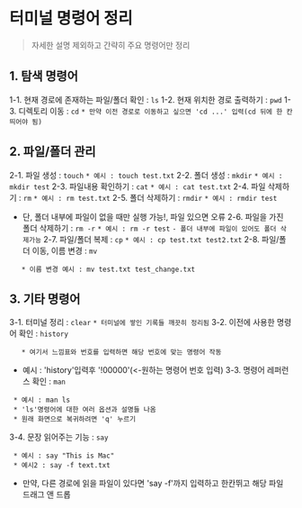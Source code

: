# 터미널 명령어 정리
> 자세한 설명 제외하고 간략히 주요 명령어만 정리

## 1. 탐색 명령어
1-1. 현재 경로에 존재하는 파일/폴더 확인 : `ls`
1-2. 현재 위치한 경로 출력하기 : `pwd`
1-3. 디렉토리 이동 : `cd`
```* 만약 이전 경로로 이동하고 싶으면 'cd ...' 입력(cd 뒤에 한 칸 띄어야 됨)```

## 2. 파일/폴더 관리

2-1. 파일 생성 : `touch`
```* 예시 : touch test.txt```
2-2. 폴더 생성 : `mkdir`
```* 예시 : mkdir test```
2-3. 파일내용 확인하기 : `cat`
```* 예시 : cat test.txt```
2-4. 파일 삭제하기 : `rm`
```* 예시 : rm test.txt```
2-5. 폴더 삭제하기 : `rmdir`
```* 예시 : rmdir test```
   - 단, 폴더 내부에 파일이 없을 때만 실행 가능!, 파일 있으면 오류
2-6. 파일을 가진 폴더 삭제하기 : `rm -r`
```* 예시 : rm -r test```
  `- 폴더 내부에 파일이 있어도 폴더 삭제가능`
2-7. 파일/폴더 복제 : `cp`
```* 예시 : cp test.txt test2.txt```
2-8. 파일/폴더 이동, 이름 변경 : `mv`
```* 파일이동 예시 : mv test
   * 이름 변경 예시 : mv test.txt test_change.txt
```

## 3. 기타 명령어
3-1. 터미널 정리 : `clear`
```* 터미널에 쌓인 기록들 깨끗히 정리됨```
3-2. 이전에 사용한 명령어 확인 : `history`
```* 해당 명령어를 입력하고 엔터를 치면, 번호와 명령어 나열되고,
   * 여기서 느낌표와 번호를 입력하면 해당 번호에 맞는 명령어 작동
```
   - 예시 : 'history'입력후 '!00000'(<-원하는 명령어 번호 입력)
3-3. 명령어 레퍼런스 확인 : `man`
```
 * 예시 : man ls
 * 'ls'명령어에 대한 여러 옵션과 설명들 나옴
 * 원래 화면으로 복귀하려면 'q' 누르기
```
3-4. 문장 읽어주는 기능 : `say`
```
 * 예시 : say "This is Mac"
 * 예시2 : say -f text.txt
```
  - 만약, 다른 경로에 읽을 파일이 있다면 'say -f'까지 입력하고 한칸뛰고 해당 파일 드래그 앤 드롭
